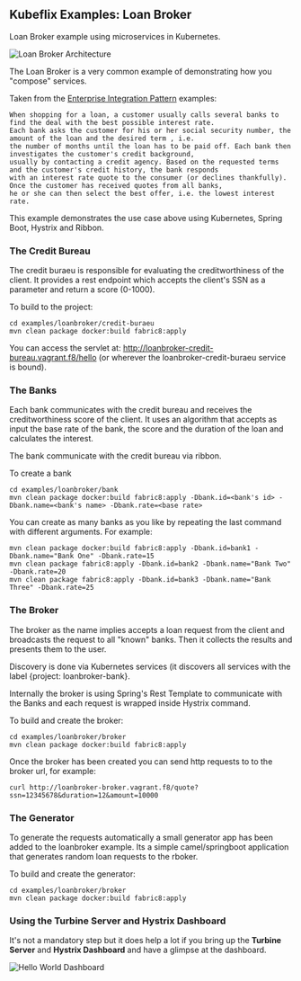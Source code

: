 Kubeflix Examples: Loan Broker
------------------------------

Loan Broker example using microservices in Kubernetes. 

![Loan Broker Architecture](images/LoanBroker.png "Loan Broker Architecture")

The Loan Broker is a very common example of demonstrating how you "compose" services.
    
Taken from the [Enterprise Integration Pattern](http://www.enterpriseintegrationpatterns.com/patterns/messaging/ComposedMessagingExample.html) examples:    
    
    When shopping for a loan, a customer usually calls several banks to find the deal with the best possible interest rate. 
    Each bank asks the customer for his or her social security number, the amount of the loan and the desired term , i.e. 
    the number of months until the loan has to be paid off. Each bank then investigates the customer's credit background, 
    usually by contacting a credit agency. Based on the requested terms and the customer's credit history, the bank responds 
    with an interest rate quote to the consumer (or declines thankfully). Once the customer has received quotes from all banks, 
    he or she can then select the best offer, i.e. the lowest interest rate.
        
This example demonstrates the use case above using Kubernetes, Spring Boot, Hystrix and Ribbon.
    
### The Credit Bureau

The credit buraeu is responsible for evaluating the creditworthiness of the client.
It provides a rest endpoint which accepts the client's SSN as a parameter and return a score (0-1000).

To build to the project:

    cd examples/loanbroker/credit-buraeu
    mvn clean package docker:build fabric8:apply   
        
You can access the servlet at: http://loanbroker-credit-bureau.vagrant.f8/hello (or wherever the loanbroker-credit-buraeu service is bound).
        
        
### The Banks

Each bank communicates with the credit bureau and receives the creditworthiness score of the client.
It uses an algorithm that accepts as input the base rate of the bank, the score and the duration of the loan and calculates the interest.

The bank communicate with the credit bureau via ribbon.

To create a bank

    cd examples/loanbroker/bank
    mvn clean package docker:build fabric8:apply -Dbank.id=<bank's id> -Dbank.name=<bank's name> -Dbank.rate=<base rate>

You can create as many banks as you like by repeating the last command with different arguments. For example:

    mvn clean package docker:build fabric8:apply -Dbank.id=bank1 -Dbank.name="Bank One" -Dbank.rate=15
    mvn clean package fabric8:apply -Dbank.id=bank2 -Dbank.name="Bank Two" -Dbank.rate=20
    mvn clean package fabric8:apply -Dbank.id=bank3 -Dbank.name="Bank Three" -Dbank.rate=25

### The Broker

The broker as the name implies accepts a loan request from the client and broadcasts the request to all "known" banks.
Then it collects the results and presents them to the user.

Discovery is done via Kubernetes services (it discovers all services with the label {project: loanbroker-bank}.

Internally the broker is using Spring's Rest Template to communicate with the Banks and each request is wrapped inside Hystrix command.

To build and create the broker:

    cd examples/loanbroker/broker
    mvn clean package docker:build fabric8:apply   

Once the broker has been created you can send http requests to to the broker url, for example:
    
    curl http://loanbroker-broker.vagrant.f8/quote?ssn=12345678&duration=12&amount=10000


### The Generator

To generate the requests automatically a small generator app has been added to the loanbroker example. Its a simple camel/springboot application that generates random loan requests to the rboker.

To build and create the generator:

    cd examples/loanbroker/broker
    mvn clean package docker:build fabric8:apply
    
### Using the Turbine Server and Hystrix Dashboard

It's not a mandatory step but it does help a lot if you bring up the **Turbine Server** and **Hystrix Dashboard** and have a glimpse at the dashboard.
    
![Hello World Dashboard](images/loanbroker-dashboard.png "Hello World Dashboard")    